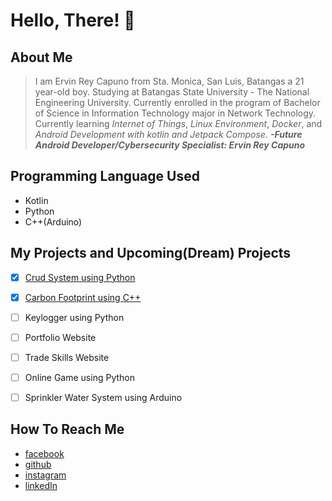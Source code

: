 # Hello, There! 👋

## About Me
> I am Ervin Rey Capuno from Sta. Monica, San Luis, Batangas a 21 year-old boy.
> Studying at Batangas State University - The National Engineering University. 
> Currently enrolled in the program of Bachelor of Science in Information Technology major in Network Technology.
> Currently learning *Internet of Things*, *Linux Environment*, *Docker*, and *Android Development with kotlin and Jetpack Compose.*
>  __*-Future Android Developer/Cybersecurity Specialist: Ervin Rey Capuno*__

## Programming Language Used
- Kotlin
- Python
- C++(Arduino)

## My Projects and Upcoming(Dream) Projects

- [x] [Crud System using Python](https://github.com/Ervin-Capuno/SimpleCrudPython)
- [x] [Carbon Footprint using C++](https://github.com/Ervin-Capuno/Carbon_Footprint-using-c-)
- [ ] Keylogger using Python
- [ ] Portfolio Website
- [ ] Trade Skills Website 
- [ ] Online Game using Python
- [ ] Sprinkler Water System using Arduino


## How To Reach Me
- [facebook](https://web.facebook.com/ervinrey.capuno.3)
- [github](https://github.com/Ervin-Capuno)
- [instagram](https://www.instagram.com/caps.tree/)
- [linkedIn](https://www.linkedin.com/in/ervin-rey-capuno-a64529287/)
